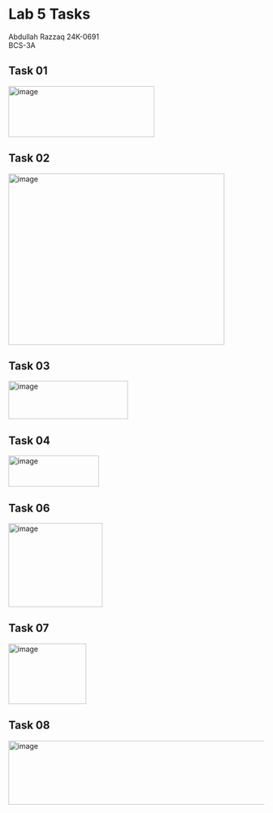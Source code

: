 # Lab 5 Tasks
Abdullah Razzaq 
24K-0691  
BCS-3A  

## Task 01 
<img width="287" height="100" alt="image" src="https://github.com/user-attachments/assets/5fa3d5af-1c85-417a-b1e6-47886f7fee1c" />

## Task 02
<img width="425" height="337" alt="image" src="https://github.com/user-attachments/assets/c9e13439-ac15-4a92-9271-02a0064b0f34" />

## Task 03
<img width="235" height="75" alt="image" src="https://github.com/user-attachments/assets/4ec1a3a1-2cc7-4ae4-81df-c9a34447dfad" />

## Task 04
<img width="178" height="61" alt="image" src="https://github.com/user-attachments/assets/5bf3d10b-de2d-48c7-98b3-f947caca61e3" />

## Task 06
<img width="185" height="165" alt="image" src="https://github.com/user-attachments/assets/de562993-f1cf-4619-ae96-eb696b18307c" />

## Task 07
<img width="153" height="119" alt="image" src="https://github.com/user-attachments/assets/349ab24c-77fb-4fc9-9da1-3f2c907d772e" />

## Task 08
<img width="602" height="126" alt="image" src="https://github.com/user-attachments/assets/f4ddb8bd-5109-4c51-a1ee-346ca2dc1ea1" />
